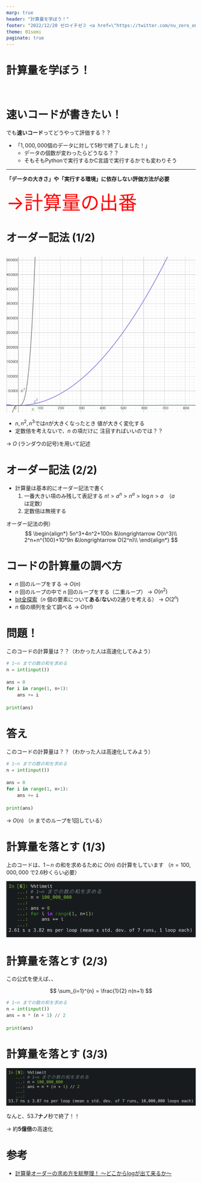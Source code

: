 ```yaml
---
marp: true
header: "計算量を学ぼう！"
footer: "2022/12/20 ゼロイチゼミ <a href=\"https://twitter.com/nu_zero_one\" style=\"color:white\">@nu_zero_one</a>"
theme: 01semi
paginate: true
---
```


<!--
headingDivider: 1
_class: title
_paginate: false
-->
# 計算量を学ぼう！

<a style="color:white; text-decoration: none;" href="https://github.com/kentakom1213">ぱうえる（けんた）</a>

# 速いコードが書きたい！

でも**速いコード**ってどうやって評価する？？

- 「$1,000,000$個のデータに対して$5$秒で終了しました！」
  - データの個数が変わったらどうなる？？
  - そもそもPythonで実行するかC言語で実行するかでも変わりそう

<hr>

**「データの大きさ」や「実行する環境」に依存しない評価方法が必要**
<div style="color:red; font-size:50px">→計算量の出番</div>

# オーダー記法 (1/2)

<div style="float:left;">

  ![h:450](images/x_x2_x3.png)
</div>

- $n,n^2,n^3$では$n$が大きくなったとき
  値が大きく変化する
- 定数倍を考えないで、$n$ の項だけに
  注目すればいいのでは？？

→ $O$ (ランダウの記号)を用いて記述

# オーダー記法 (2/2)

- 計算量は基本的にオーダー記法で書く
  1. 一番大きい項のみ残して表記する
    $n! > a^n > n^a > \log n > a$　（$a$ は定数）
  2. 定数倍は無視する

オーダー記法の例）
$$
\begin{align*}
  5n^3+4n^2+100n &\longrightarrow O(n^3)\\
  2^n+n^{100}+10^9n &\longrightarrow O(2^n)\\
\end{align*}
$$

# コードの計算量の調べ方

- $n$ 回のループをする → $O(n)$
- $n$ 回のループの中で $n$ 回のループをする（二重ループ）
  → $O(n^2)$
- [bit全探索](https://drken1215.hatenablog.com/entry/2019/12/14/171657)（$n$ 個の要素について**ある**/**ない**の$2$通りを考える）
  → $O(2^n)$
- $n$ 個の順列を全て調べる → $O(n!)$

# 問題！
このコードの計算量は？？（わかった人は高速化してみよう）

```python
# 1~n までの数の和を求める
n = int(input())

ans = 0
for i in range(1, n+1):
    ans += i

print(ans)
```

# 答え
このコードの計算量は？？（わかった人は高速化してみよう）

```python
# 1~n までの数の和を求める
n = int(input())

ans = 0
for i in range(1, n+1):
    ans += i

print(ans)
```

→ $O(n)$ （$n$ までのループを1回している）

# 計算量を落とす (1/3)

上のコードは、$1\!\sim\!n$ の和を求めるために $O(n)$ の計算をしています
（$n = 100,000,000$ で2.6秒くらい必要）

![](images/time_n.png)

# 計算量を落とす (2/3)

この公式を使えば、、

$$
\sum_{i=1}^{n} = \frac{1}{2} n(n+1)
$$

```python
# 1~n までの数の和を求める
n = int(input())
ans = n * (n + 1) // 2

print(ans)
```

# 計算量を落とす (3/3)

![](images/time_1.png)

なんと、53.7**ナノ**秒で終了！！

→ 約**5億倍**の高速化

# 参考
- [計算量オーダーの求め方を総整理！ 〜どこからlogが出て来るか〜](https://qiita.com/drken/items/872ebc3a2b5caaa4a0d0)
